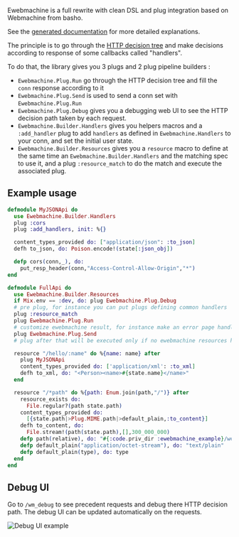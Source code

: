 Ewebmachine is a full rewrite with clean DSL and plug integration
based on Webmachine from basho. 

See the [generated documentation](http://hexdocs.pm/ewebmachine) for more detailed explanations.

The principle is to go through the [HTTP decision tree](https://raw.githubusercontent.com/awetzel/ewebmachine/2.0-dev/doc/http_diagram.png)
and make decisions according to response of some callbacks called "handlers".

To do that, the library gives you 3 plugs and 2 plug pipeline builders :

- `Ewebmachine.Plug.Run` go through the HTTP decision tree and fill
  the `conn` response according to it
- `Ewebmachine.Plug.Send` is used to send a conn set with `Ewebmachine.Plug.Run`
- `Ewebmachine.Plug.Debug` gives you a debugging web UI to see the
  HTTP decision path taken by each request.
- `Ewebmachine.Builder.Handlers` gives you helpers macros and a
  `:add_handler` plug to add `handlers` as defined  in
  `Ewebmachine.Handlers` to your conn, and set the initial user state.
- `Ewebmachine.Builder.Resources` gives you a `resource` macro to
  define at the same time an `Ewebmachine.Builder.Handlers` and the
  matching spec to use it, and a plug `:resource_match` to do the
  match and execute the associated plug.

## Example usage

```elixir
defmodule MyJSONApi do 
  use Ewebmachine.Builder.Handlers
  plug :cors
  plug :add_handlers, init: %{}

  content_types_provided do: ["application/json": :to_json]
  defh to_json, do: Poison.encode!(state[:json_obj])

  defp cors(conn,_), do: 
    put_resp_header(conn,"Access-Control-Allow-Origin","*")
end

defmodule FullApi do
  use Ewebmachine.Builder.Resources
  if Mix.env == :dev, do: plug Ewebmachine.Plug.Debug
  # pre plug, for instance you can put plugs defining common handlers
  plug :resource_match
  plug Ewebmachine.Plug.Run
  # customize ewebmachine result, for instance make an error page handler plug
  plug Ewebmachine.Plug.Send
  # plug after that will be executed only if no ewebmachine resources has matched

  resource "/hello/:name" do %{name: name} after 
    plug MyJSONApi
    content_types_provided do: ['application/xml': :to_xml]
    defh to_xml, do: "<Person><name>#{state.name}</name>"
  end

  resource "/*path" do %{path: Enum.join(path,"/")} after
    resource_exists do:
      File.regular?(path state.path)
    content_types_provided do:
      [{state.path|>Plug.MIME.path|>default_plain,:to_content}]
    defh to_content, do:
      File.stream!(path(state.path),[],300_000_000)
    defp path(relative), do: "#{:code.priv_dir :ewebmachine_example}/web/#{relative}"
    defp default_plain("application/octet-stream"), do: "text/plain"
    defp default_plain(type), do: type
  end
end
```

## Debug UI 

Go to `/wm_debug` to see precedent requests and debug there HTTP
decision path. The debug UI can be updated automatically on the
requests.

![Debug UI example](https://raw.githubusercontent.com/awetzel/ewebmachine/2.0-dev/doc/debug_ui.png)
